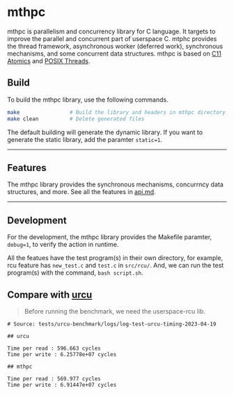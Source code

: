 # mthpc

mthpc is parallelism and concurrency library for C language. It targets to
improve the parallel and concurrent part of userspace C. mtphc provides the
thread framework, asynchronous worker (deferred work), synchronous mechanisms,
and some concurrent data structures. mthpc is based on [C11 Atomics](https://en.cppreference.com/w/c/thread)
and [POSIX Threads](https://en.wikipedia.org/wiki/Pthreads).

## Build

To build the mthpc library, use the following commands.

```bash
make                # Build the library and headers in mthpc directory
make clean          # Delete generated files
```

The default building will generate the dynamic library. If you want to generate
the static library, add the paramter `static=1`.

---

## Features

The mthpc library provides the synchronous mechanisms, concurrncy data
structures, and more. See all the features in [api.md](doc/api.md).

---

## Development

For the development, the mthpc library provides the Makefile paramter,
 `debug=1`, to verify the action in runtime.

All the featues have the test program(s) in their own directory, for example,
rcu feature has `new_test.c` and `test.c` in `src/rcu/`. And, we can run the
test program(s) with the command, `bash script.sh`.

## Compare with [urcu](https://github.com/urcu/userspace-rcu)
> Before running the benchmark, we need the userspace-rcu lib.

```
# Source: tests/urcu-benchmark/logs/log-test-urcu-timing-2023-04-19

## urcu

Time per read : 596.663 cycles
Time per write : 6.25778e+07 cycles

## mthpc

Time per read : 569.977 cycles
Time per write : 6.91447e+07 cycles
```
